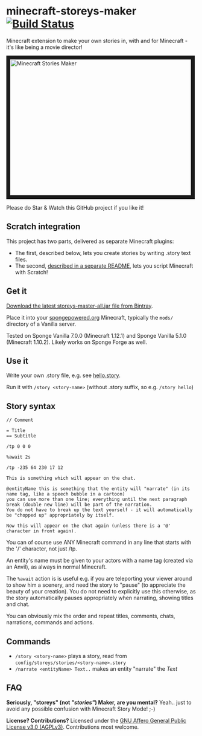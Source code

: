 # minecraft-storeys-maker [![Build Status](https://travis-ci.org/vorburger/minecraft-storeys-maker.svg?branch=master)](https://travis-ci.org/vorburger/minecraft-storeys-maker)

Minecraft extension to make your own stories in, with and for Minecraft - it's like being a movie director!

<a href="http://www.youtube.com/watch?feature=player_embedded&v=ZHHUB7R0gEo
" target="_blank"><img src="http://img.youtube.com/vi/ZHHUB7R0gEo/0.jpg"
alt="Minecraft Stories Maker" width="480" height="360" border="10" /></a>

Please do Star & Watch this GitHub project if you like it!

## Scratch integration

This project has two parts, delivered as separate Minecraft plugins: 
* The first, described below, lets you create stories by writing .story text files.
* The second, [described in a separate README](/scratch/README.md), lets you script Minecraft with Scratch!

## Get it

[Download the latest storeys-master-all.jar file from Bintray](https://bintray.com/vorburger/minecraft/minecraft-storeys-maker#files).

Place it into your [spongepowered.org](https://www.spongepowered.org) Minecraft, typically the `mods/` directory of a Vanilla server.

Tested on Sponge Vanilla 7.0.0 (Minecraft 1.12.1) and Sponge Vanilla 5.1.0 (Minecraft 1.10.2).  Likely works on Sponge Forge as well.


## Use it

Write your own .story file, e.g. see [hello.story](storeys/src/main/resources/hello.story).

Run it with `/story <story-name>` (without .story suffix, so e.g. `/story hello`)

## Story syntax

    // Comment

    = Title
    == Subtitle

    /tp 0 0 0

    %await 2s

    /tp -235 64 230 17 12

    This is something which will appear on the chat.

    @entityName this is something that the entity will "narrate" (in its name tag, like a speech bubble in a cartoon)
    you can use more than one line; everything until the next paragraph break (double new line) will be part of the narration.
    You do not have to break up the text yourself - it will automatically be "chopped up" appropriately by itself.

    Now this will appear on the chat again (unless there is a '@' character in front again).

You can of course use ANY Minecraft command in any line that starts with the '/' character, not just /tp.

An entity's name must be given to your actors with a name tag (created via an Anvil), as always in normal Minecraft.

The `%await` action is is useful e.g. if you are teleporting your viewer around to show him a scenery,
and need the story to "pause" (to appreciate the beauty of your creation).  You do not need to explicitly use this
otherwise, as the story automatically pauses appropriately when narrating, showing titles and chat.

You can obviously mix the order and repeat titles, comments, chats, narrations, commands and actions.

## Commands

* `/story <story-name>` plays a story, read from `config/storeys/stories/<story-name>.story`
* `/narrate <entityName> Text..` makes an entity "narrate" the _Text_

## FAQ

**Seriously, "storeys" (not _"stories"_) Maker, are you mental?** Yeah.. just to avoid any possible confusion with Minecraft Story Mode! ;-)

**License? Contributions?** Licensed under the [GNU Affero General Public License v3.0 (AGPLv3)](LICENSE).  Contributions most welcome.
